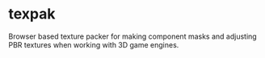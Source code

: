 # texpak
Browser based texture packer for making component masks and adjusting PBR textures when working with 3D game engines.
